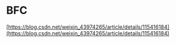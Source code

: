 # BFC
[https://blog.csdn.net/weixin_43974265/article/details/115416184](https://blog.csdn.net/weixin_43974265/article/details/115416184)
